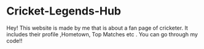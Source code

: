 # Cricket-Legends-Hub
Hey! This website is made by me that is about a fan page of cricketer. It includes their profile ,Hometown, Top Matches etc . You can go through my code!! 
